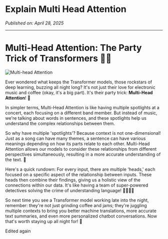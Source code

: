 # Explain Multi Head Attention
*Published on: April 28, 2025*

---

 # Multi-Head Attention: The Party Trick of Transformers 🎉🎩



![Multi-head Attention](https://i.giphy.com/media/l4F9rU6ZkL8KQ23aW/source.gif)



Ever wondered what keeps the Transformer models, those rockstars of deep learning, buzzing all night long? It's not just their love for electronic music and coffee (okay, it's a big part). It's their party trick: **Multi-Head Attention**! 🤩



In simpler terms, Multi-Head Attention is like having multiple spotlights at a concert, each focusing on a different band member. But instead of music, we're talking about words in sentences, and these spotlights help us understand the complex relationships between them.



So why have multiple 'spotlights'? Because context is not one-dimensional! Just as a song can have many themes, a sentence can have various meanings depending on how its parts relate to each other. Multi-Head Attention allows our models to consider these relationships from different perspectives simultaneously, resulting in a more accurate understanding of the text. 🌈



Here's a quick rundown: For every input, there are multiple 'heads,' each focused on a specific aspect of the relationship between inputs. These heads then combine their findings, giving us a holistic view of the connections within our data. It's like having a team of super-powered detectives solving the crime of understanding language! 🕵️‍♂️🕵️‍♀️



So next time you see a Transformer model working late into the night, remember: they're not just grinding coffee and jams; they're juggling multiple contexts to bring you better machine translations, more accurate text summaries, and even more personalized chatbot conversations. Now that's worth staying up all night for! 🌙️



Edited again



